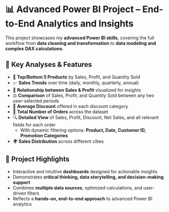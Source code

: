 # 📊 Advanced Power BI Project – End-to-End Analytics and Insights  

This project showcases my **advanced Power BI skills**, covering the full workflow from **data cleaning and transformation** to **data modeling and complex DAX calculations**.  


## 🔧 Key Analyses & Features  
- 📌 **Top/Bottom 5 Products** by Sales, Profit, and Quantity Sold  
- 📈 **Sales Trends** over time (daily, monthly, quarterly, annual)  
- 🔄 **Relationship between Sales & Profit** visualized for insights  
- ⚖️ **Comparison** of Sales, Profit, and Quantity Sold between any two user-selected periods  
- 💸 **Average Discount** offered in each discount category  
- 🛒 **Total Number of Orders** across the dataset  
- 🔍 **Detailed View** of Sales, Profit, Discount, Net Sales, and all relevant fields for each order  
  - With dynamic filtering options: **Product, Date, Customer ID, Promotion Categories**  
- 🌍 **Sales Distribution** across different cities  


## 🎯 Project Highlights  
- Interactive and intuitive **dashboards** designed for actionable insights  
- Demonstrates **critical thinking, data storytelling, and decision-making support**  
- Combines **multiple data sources**, optimized calculations, and user-driven filters  
- Reflects a **hands-on, end-to-end approach** to advanced Power BI analytics  

